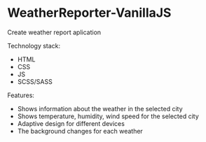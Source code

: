 <h1>WeatherReporter-VanillaJS</h1>
<p>Create weather report aplication</p>
<p>Technology stack:</p>
<ul>
  <li>HTML</li>
  <li>CSS</li>
  <li>JS</li>
  <li>SCSS/SASS</li>
  </ul>
<p>Features:</p>
<ul>
  <li>Shows information about the weather in the selected city</li>
  <li>Shows temperature, humidity, wind speed for the selected city</li>
  <li>Adaptive design for different devices</li>
  <li>The background changes for each weather</li>
 </ul>
